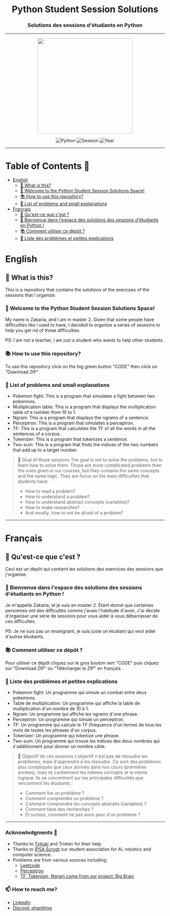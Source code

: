 <div align="center">

# Python Student Session Solutions
### Solutions des sessions d'étudiants en Python


---

<img src="https://i.pinimg.com/originals/cd/88/54/cd8854d2402de5ef6a42e25b8dfcb2ca.gif" width="300" />

![Python](https://img.shields.io/badge/Python-3.X-brightgreen?&style=for-the-badge)
![Session](https://img.shields.io/badge/Number_of_sessions-3-blue?&style=for-the-badge)
![Year](https://img.shields.io/badge/Year-2023-cyan?&style=for-the-badge)

</div>

---

# Table of Contents 👀
- [English](#english)
  - [🤔 What is this?](#-what-is-this)
  - [🤗 Welcome to the Python Student Session Solutions Space!](#-welcome-to-the-python-student-session-solutions-space)
  - [📚 How to use this repository?](#-how-to-use-this-repository)
  - [📝 List of problems and small explanations](#-list-of-problems-and-small-explanations)
- [Français](#français)
  - [🤔 Qu'est-ce que c'est ?](#-quest-ce-que-cest-)
  - [🤗 Bienvenue dans l'espace des solutions des sessions d'étudiants en Python !](#-bienvenue-dans-lespace-des-solutions-des-sessions-détudiants-en-python-)
  - [📚 Comment utiliser ce dépôt ?](#-comment-utiliser-ce-dépôt-)
  - [📝 Liste des problèmes et petites explications](#-liste-des-problèmes-et-petites-explications)

# English

## 🤔 What is this?
This is a repository that contains the solutions of the exercises of the sessions that I organize.

### 🤗 Welcome to the Python Student Session Solutions Space!
My name is Zakaria, and I am in master 2. Given that some people have difficulties like I used to have, 
I decided to organize a series of sessions to help you get rid of these difficulties.

PS: I am not a teacher, I am just a student who wants to help other students.

### 📚 How to use this repository?
To use this repository click on the big green button "CODE" then click on "Download ZIP".

### 📝 List of problems and small explanations
- Pokemon fight: This is a program that simulates a fight between two pokemons.
- Multiplication table: This is a program that displays the multiplication table of a number from 10 to 1.
- Ngram: This is a program that displays the ngrams of a sentence.
- Perceptron: This is a program that simulates a perceptron.
- TF: This is a program that calculates the TF of all the words in all the sentences of a corpus.
- Tokenizer: This is a program that tokenizes a sentence.
- Two-sum: This is a program that finds the indices of the two numbers that add up to a target number.

> 🦄 Goal of those sessions
The goal is not to solve the problems, but to learn how to solve them.
Those are more complicated problems than the ones given in our courses, but they contains the same concepts and the same logic.
They are focus on the main difficulties that students have:
> - How to read a problem?
> - How to understand a problem?
> - How to understand abstract concepts (variables)?
> - How to make researches?
> - And mostly, how to not be afraid of a problem?

---

# Français

## 🤔 Qu'est-ce que c'est ?
Ceci est un dépôt qui contient les solutions des exercices des sessions que j'organise.

### 🤗 Bienvenue dans l'espace des solutions des sessions d'étudiants en Python !
Je m'appelle Zakaria, et je suis en master 2. Étant donné que certaines personnes ont des difficultés comme j'avais l'habitude d'avoir,
J'ai décidé d'organiser une série de sessions pour vous aider à vous débarrasser de ces difficultés.

PS: Je ne suis pas un enseignant, je suis juste un étudiant qui veut aider d'autres étudiants.

### 📚 Comment utiliser ce dépôt ?
Pour utiliser ce dépôt cliquez sur le gros bouton vert "CODE" puis cliquez sur "Download ZIP" ou "Télécharger le ZIP" en français.

### 📝 Liste des problèmes et petites explications

- Pokemon fight: Un programme qui simule un combat entre deux pokemons.
- Table de multiplication: Un programme qui affiche la table de multiplication d'un nombre de 10 à 1.
- Ngram: Un programme qui affiche les ngrams d'une phrase.
- Perceptron: Un programme qui simule un perceptron.
- TF: Un programme qui calcule le TF (fréquence d'un terme) de tous les mots de toutes les phrases d'un corpus.
- Tokenizer: Un programme qui tokenize une phrase.
- Two-sum: Un programme qui trouve les indices des deux nombres qui s'additionnent pour donner un nombre cible.

> 🦄 Objectif de ces sessions
> L'objectif n'est pas de résoudre les problèmes, mais d'apprendre à les résoudre.
> Ce sont des problèmes plus compliqués que ceux donnés dans nos cours (premières années), mais ils contiennent les mêmes concepts et la même logique.
> Ils se concentrent sur les principales difficultés que rencontrent les étudiants :
> - Comment lire un problème ?
> - Comment comprendre un problème ?
> - Comment comprendre les concepts abstraits (variables) ?
> - Comment faire des recherches ?
> - Et surtout, comment ne pas avoir peur d'un problème ?

---

### Acknowledgments 🙏
- Thanks to [Tyhuki](https://github.com/Tyhuki) and Tristan for their help.
- Thanks to [IPSA Scrypt](https://github.com/ipsa-scrypt) our student association for AI, robotics and computer science.
- Problems are from various sources including:
  * [Leetcode](https://leetcode.com/)
  * [Perceptron](https://www.labri.fr/perso/nrougier/downloads/Perceptron.pdf)
  * [TF, Tokenizer, Ngram come from our project: Big Brain](https://github.com/PhantHive/inlp)

### 📫 How to reach me?
- [LinkedIn](https://www.linkedin.com/in/zakaria-chaouki-8316801b9/)
- [Discord: phanthive](https://discord.com/)
